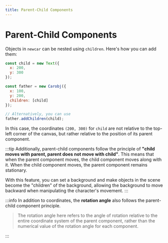 ```yaml
---
title: Parent-Child Components
---
```


# Parent-Child Components

Objects in `newcar` can be nested using `children`. Here's how you can add them:

```javascript
const child = new Text({
  x: 200,
  y: 300
});

const father = new Carobj({
  x: 100,
  y: 200,
  children: [child]
});

// Alternatively, you can use
father.addChildren(child);
```

In this case, the coordinates `(200, 300)` for `child` are not relative to the top-left corner of the canvas, but rather relative to the position of its parent component.

:::tip
Additionally, parent-child components follow the principle of **"child moves with parent, parent does not move with child"**. This means that when the parent component moves, the child component moves along with it. When the child component moves, the parent component remains stationary.

With this feature, you can set a background and make objects in the scene become the "children" of the background, allowing the background to move backward when manipulating the character's movement.
:::

:::info
In addition to coordinates, the **rotation angle** also follows the parent-child component principle.

> The rotation angle here refers to the angle of rotation relative to the entire coordinate system of the parent component, rather than the numerical value of the rotation angle for each component.

:::
